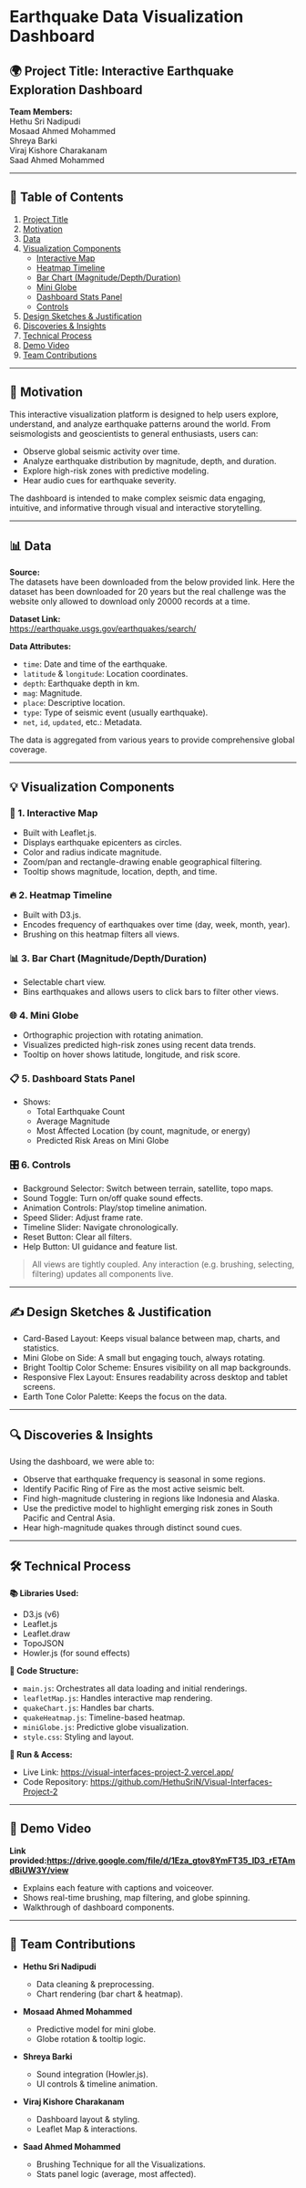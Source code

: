# Earthquake Data Visualization Dashboard

## 🌍 Project Title: Interactive Earthquake Exploration Dashboard

**Team Members:**  
Hethu Sri Nadipudi  
Mosaad Ahmed Mohammed  
Shreya Barki  
Viraj Kishore Charakanam  
Saad Ahmed Mohammed  

---

## 📑 Table of Contents

1. [Project Title](#project-title-interactive-earthquake-exploration-dashboard)
2. [Motivation](#-motivation)
3. [Data](#-data)
4. [Visualization Components](#-visualization-components)
   - [Interactive Map](#1-interactive-map)
   - [Heatmap Timeline](#2-heatmap-timeline)
   - [Bar Chart (Magnitude/Depth/Duration)](#3-bar-chart-magnitudedepthduration)
   - [Mini Globe](#4-mini-globe)
   - [Dashboard Stats Panel](#5-dashboard-stats-panel)
   - [Controls](#6-controls)
5. [Design Sketches & Justification](#-design-sketches--justification)
6. [Discoveries & Insights](#-discoveries--insights)
7. [Technical Process](#-technical-process)
8. [Demo Video](#-demo-video)
9. [Team Contributions](#-team-contributions)

---

## 🧠 Motivation

This interactive visualization platform is designed to help users explore, understand, and analyze earthquake patterns around the world. From seismologists and geoscientists to general enthusiasts, users can:

- Observe global seismic activity over time.
- Analyze earthquake distribution by magnitude, depth, and duration.
- Explore high-risk zones with predictive modeling.
- Hear audio cues for earthquake severity.

The dashboard is intended to make complex seismic data engaging, intuitive, and informative through visual and interactive storytelling.

---

## 📊 Data

**Source:**  
The datasets have been downloaded from the below provided link. Here the dataset has been downloaded for 20 years but the real challenge was the website only allowed to download only 20000 records at a time.

**Dataset Link:**  
https://earthquake.usgs.gov/earthquakes/search/

**Data Attributes:**

- `time`: Date and time of the earthquake.
- `latitude` & `longitude`: Location coordinates.
- `depth`: Earthquake depth in km.
- `mag`: Magnitude.
- `place`: Descriptive location.
- `type`: Type of seismic event (usually earthquake).
- `net`, `id`, `updated`, etc.: Metadata.

The data is aggregated from various years to provide comprehensive global coverage.

---

## 💡 Visualization Components

### 🔎 1. Interactive Map

- Built with Leaflet.js.
- Displays earthquake epicenters as circles.
- Color and radius indicate magnitude.
- Zoom/pan and rectangle-drawing enable geographical filtering.
- Tooltip shows magnitude, location, depth, and time.

### 🔥 2. Heatmap Timeline

- Built with D3.js.
- Encodes frequency of earthquakes over time (day, week, month, year).
- Brushing on this heatmap filters all views.

### 📊 3. Bar Chart (Magnitude/Depth/Duration)

- Selectable chart view.
- Bins earthquakes and allows users to click bars to filter other views.

### 🌐 4. Mini Globe

- Orthographic projection with rotating animation.
- Visualizes predicted high-risk zones using recent data trends.
- Tooltip on hover shows latitude, longitude, and risk score.

### 📋 5. Dashboard Stats Panel

- Shows:
  - Total Earthquake Count
  - Average Magnitude
  - Most Affected Location (by count, magnitude, or energy)
  - Predicted Risk Areas on Mini Globe

### 🎛️ 6. Controls

- Background Selector: Switch between terrain, satellite, topo maps.
- Sound Toggle: Turn on/off quake sound effects.
- Animation Controls: Play/stop timeline animation.
- Speed Slider: Adjust frame rate.
- Timeline Slider: Navigate chronologically.
- Reset Button: Clear all filters.
- Help Button: UI guidance and feature list.

> All views are tightly coupled. Any interaction (e.g. brushing, selecting, filtering) updates all components live.

---

## ✍️ Design Sketches & Justification

- Card-Based Layout: Keeps visual balance between map, charts, and statistics.
- Mini Globe on Side: A small but engaging touch, always rotating.
- Bright Tooltip Color Scheme: Ensures visibility on all map backgrounds.
- Responsive Flex Layout: Ensures readability across desktop and tablet screens.
- Earth Tone Color Palette: Keeps the focus on the data.

---

## 🔍 Discoveries & Insights

Using the dashboard, we were able to:

- Observe that earthquake frequency is seasonal in some regions.
- Identify Pacific Ring of Fire as the most active seismic belt.
- Find high-magnitude clustering in regions like Indonesia and Alaska.
- Use the predictive model to highlight emerging risk zones in South Pacific and Central Asia.
- Hear high-magnitude quakes through distinct sound cues.

---

## 🛠️ Technical Process

**📚 Libraries Used:**

- D3.js (v6)
- Leaflet.js
- Leaflet.draw
- TopoJSON
- Howler.js (for sound effects)

**🧱 Code Structure:**

- `main.js`: Orchestrates all data loading and initial renderings.
- `leafletMap.js`: Handles interactive map rendering.
- `quakeChart.js`: Handles bar charts.
- `quakeHeatmap.js`: Timeline-based heatmap.
- `miniGlobe.js`: Predictive globe visualization.
- `style.css`: Styling and layout.

**🚀 Run & Access:**

- Live Link: https://visual-interfaces-project-2.vercel.app/
- Code Repository: https://github.com/HethuSriN/Visual-Interfaces-Project-2

---

## 🎥 Demo Video

**Link provided:https://drive.google.com/file/d/1Eza_gtov8YmFT35_lD3_rETAmdBiUW3Y/view**

- Explains each feature with captions and voiceover.
- Shows real-time brushing, map filtering, and globe spinning.
- Walkthrough of dashboard components.

---

## 👥 Team Contributions

- **Hethu Sri Nadipudi**
  - Data cleaning & preprocessing.
  - Chart rendering (bar chart & heatmap).

- **Mosaad Ahmed Mohammed**
  - Predictive model for mini globe.
  - Globe rotation & tooltip logic.

- **Shreya Barki**
  - Sound integration (Howler.js).
  - UI controls & timeline animation.

- **Viraj Kishore Charakanam**
  - Dashboard layout & styling.
  - Leaflet Map & interactions.

- **Saad Ahmed Mohammed**
  - Brushing Technique for all the Visualizations.
  - Stats panel logic (average, most affected).
